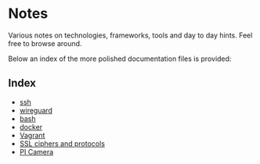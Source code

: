 # Notes
Various notes on technologies, frameworks, tools and day to day hints. Feel free to browse around.

Below an index of the more polished documentation files is provided:

## Index
* [ssh](linux/ssh.adoc)
* [wireguard](linux/wireguard.md)
* [bash](linux/bash.adoc)
* [docker](linux/docker.adoc)
* [Vagrant](devops/vagrant.adoc)
* [SSL ciphers and protocols](crypto/ciphers.md)
* [PI Camera](raspberry/picamera.adoc)
